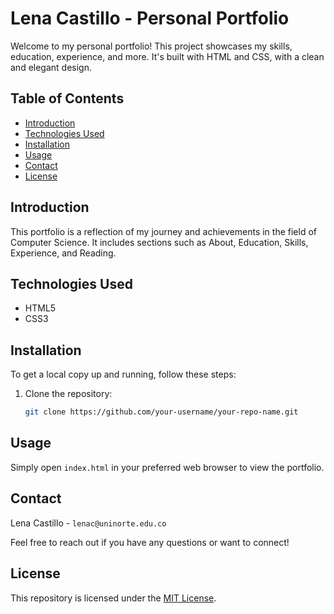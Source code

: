 # Lena Castillo - Personal Portfolio

Welcome to my personal portfolio! This project showcases my skills, education, experience, and more. It's built with HTML and CSS, with a clean and elegant design.

## Table of Contents

- [Introduction](#introduction)
- [Technologies Used](#technologies-used)
- [Installation](#installation)
- [Usage](#usage)
- [Contact](#contact)
- [License](#license)

## Introduction

This portfolio is a reflection of my journey and achievements in the field of Computer Science. It includes sections such as About, Education, Skills, Experience, and Reading.


## Technologies Used

- HTML5
- CSS3

## Installation

To get a local copy up and running, follow these steps:

1. Clone the repository:
   ```sh
   git clone https://github.com/your-username/your-repo-name.git

## Usage
Simply open `index.html` in your preferred web browser to view the portfolio.

## Contact
Lena Castillo - `lenac@uninorte.edu.co`

Feel free to reach out if you have any questions or want to connect!

## License

This repository is licensed under the [MIT License](LICENSE).